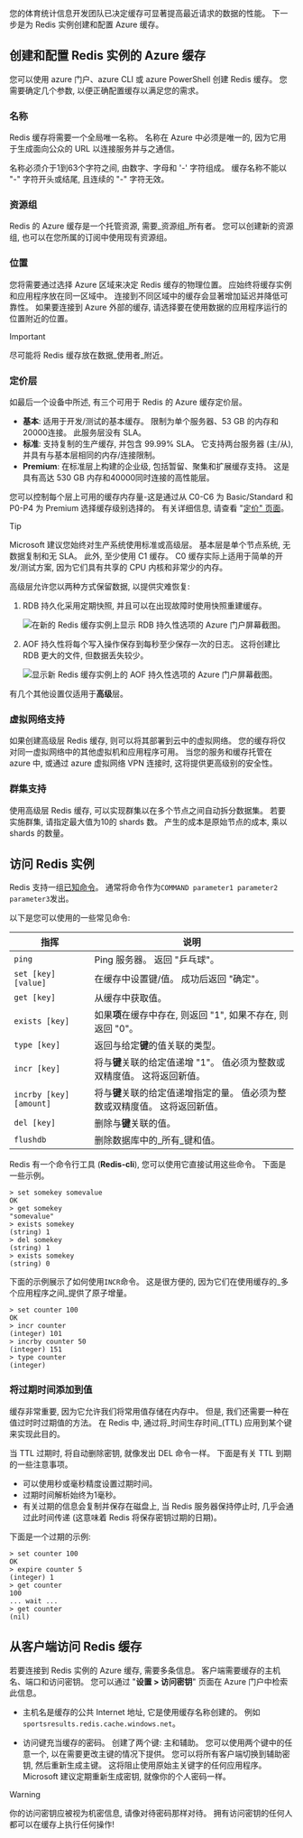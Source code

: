 您的体育统计信息开发团队已决定缓存可显著提高最近请求的数据的性能。 下一步是为 Redis 实例创建和配置 Azure 缓存。

## <a name="create-and-configure-the-azure-cache-for-redis-instance"></a>创建和配置 Redis 实例的 Azure 缓存

您可以使用 azure 门户、azure CLI 或 azure PowerShell 创建 Redis 缓存。 您需要确定几个参数, 以便正确配置缓存以满足您的需求。

### <a name="name"></a>名称

Redis 缓存将需要一个全局唯一名称。 名称在 Azure 中必须是唯一的, 因为它用于生成面向公众的 URL 以连接服务并与之通信。

名称必须介于1到63个字符之间, 由数字、字母和 '-' 字符组成。 缓存名称不能以 "-" 字符开头或结尾, 且连续的 "-" 字符无效。

### <a name="resource-group"></a>资源组

Redis 的 Azure 缓存是一个托管资源, 需要_资源组_所有者。 您可以创建新的资源组, 也可以在您所属的订阅中使用现有资源组。

### <a name="location"></a>位置

您将需要通过选择 Azure 区域来决定 Redis 缓存的物理位置。 应始终将缓存实例和应用程序放在同一区域中。 连接到不同区域中的缓存会显著增加延迟并降低可靠性。 如果要连接到 Azure 外部的缓存, 请选择要在使用数据的应用程序运行的位置附近的位置。

> [!IMPORTANT]
> 尽可能将 Redis 缓存放在数据_使用者_附近。

### <a name="pricing-tier"></a>定价层

如最后一个设备中所述, 有三个可用于 Redis 的 Azure 缓存定价层。

- **基本**: 适用于开发/测试的基本缓存。 限制为单个服务器、53 GB 的内存和20000连接。 此服务层没有 SLA。
- **标准**: 支持复制的生产缓存, 并包含 99.99% SLA。 它支持两台服务器 (主/从), 并具有与基本层相同的内存/连接限制。
- **Premium**: 在标准层上构建的企业级, 包括暂留、聚集和扩展缓存支持。 这是具有高达 530 GB 内存和40000同时连接的高性能层。

您可以控制每个层上可用的缓存内存量-这是通过从 C0-C6 为 Basic/Standard 和 P0-P4 为 Premium 选择缓存级别选择的。 有关详细信息, 请查看 "[定价" 页面](https://azure.microsoft.com/pricing/details/cache/)。

> [!TIP]
> Microsoft 建议您始终对生产系统使用标准或高级层。 基本层是单个节点系统, 无数据复制和无 SLA。 此外, 至少使用 C1 缓存。 C0 缓存实际上适用于简单的开发/测试方案, 因为它们具有共享的 CPU 内核和非常少的内存。

高级层允许您以两种方式保留数据, 以提供灾难恢复:

1. RDB 持久化采用定期快照, 并且可以在出现故障时使用快照重建缓存。

    ![在新的 Redis 缓存实例上显示 RDB 持久性选项的 Azure 门户屏幕截图。](../media/3-redis-persistence-1.png)

2. AOF 持久性将每个写入操作保存到每秒至少保存一次的日志。 这将创建比 RDB 更大的文件, 但数据丢失较少。

    ![显示新 Redis 缓存实例上的 AOF 持久性选项的 Azure 门户屏幕截图。](../media/3-redis-persistence-2.png)

有几个其他设置仅适用于**高级**层。

### <a name="virtual-network-support"></a>虚拟网络支持

如果创建高级层 Redis 缓存, 则可以将其部署到云中的虚拟网络。 您的缓存将仅对同一虚拟网络中的其他虚拟机和应用程序可用。 当您的服务和缓存托管在 azure 中, 或通过 azure 虚拟网络 VPN 连接时, 这将提供更高级别的安全性。

### <a name="clustering-support"></a>群集支持

使用高级层 Redis 缓存, 可以实现群集以在多个节点之间自动拆分数据集。 若要实施群集, 请指定最大值为10的 shards 数。 产生的成本是原始节点的成本, 乘以 shards 的数量。

## <a name="accessing-the-redis-instance"></a>访问 Redis 实例

Redis 支持一组[已知命令](https://redis.io/commands)。 通常将命令作为`COMMAND parameter1 parameter2 parameter3`发出。

以下是您可以使用的一些常见命令:

| 指挥 | 说明 |
|---------|-------------|
| `ping` | Ping 服务器。 返回 "乒乓球"。 |
| `set [key] [value]` | 在缓存中设置键/值。 成功后返回 "确定"。 |
| `get [key]` | 从缓存中获取值。 |
| `exists [key]` | 如果**项**在缓存中存在, 则返回 "1", 如果不存在, 则返回 "0"。 |
| `type [key]` | 返回与给定**键**的值关联的类型。 |
| `incr [key]` | 将与**键**关联的给定值递增 "1"。 值必须为整数或双精度值。 这将返回新值。 |
| `incrby [key] [amount]` | 将与**键**关联的给定值递增指定的量。 值必须为整数或双精度值。 这将返回新值。 |
| `del [key]` | 删除与**键**关联的值。 |
| `flushdb` | 删除数据库中的_所有_键和值。 |

Redis 有一个命令行工具 (**Redis-cli**), 您可以使用它直接试用这些命令。 下面是一些示例。

```output
> set somekey somevalue
OK
> get somekey
"somevalue"
> exists somekey
(string) 1
> del somekey
(string) 1
> exists somekey
(string) 0
```

下面的示例展示了如何使用`INCR`命令。 这是很方便的, 因为它们在使用缓存的_多个应用程序之间_提供了原子增量。

```output
> set counter 100
OK
> incr counter
(integer) 101
> incrby counter 50
(integer) 151
> type counter
(integer)
```

### <a name="adding-an-expiration-time-to-values"></a>将过期时间添加到值

缓存非常重要, 因为它允许我们将常用值存储在内存中。 但是, 我们还需要一种在值过时时过期值的方法。 在 Redis 中, 通过将_时间生存时间_(TTL) 应用到某个键来实现此目的。

当 TTL 过期时, 将自动删除密钥, 就像发出 DEL 命令一样。 下面是有关 TTL 到期的一些注意事项。

- 可以使用秒或毫秒精度设置过期时间。
- 过期时间解析始终为1毫秒。
- 有关过期的信息会复制并保存在磁盘上, 当 Redis 服务器保持停止时, 几乎会通过此时间传递 (这意味着 Redis 将保存密钥过期的日期)。

下面是一个过期的示例:

```output
> set counter 100
OK
> expire counter 5
(integer) 1
> get counter
100
... wait ...
> get counter
(nil)
```

## <a name="accessing-a-redis-cache-from-a-client"></a>从客户端访问 Redis 缓存

若要连接到 Redis 实例的 Azure 缓存, 需要多条信息。 客户端需要缓存的主机名、端口和访问密钥。 您可以通过 "**设置 > 访问密钥**" 页面在 Azure 门户中检索此信息。 

- 主机名是缓存的公共 Internet 地址, 它是使用缓存名称创建的。 例如`sportsresults.redis.cache.windows.net`。

- 访问键充当缓存的密码。 创建了两个键: 主和辅助。 您可以使用两个键中的任意一个, 以在需要更改主键的情况下提供。 您可以将所有客户端切换到辅助密钥, 然后重新生成主键。 这将阻止使用原始主关键字的任何应用程序。 Microsoft 建议定期重新生成密钥, 就像你的个人密码一样。

> [!WARNING]
> 你的访问密钥应被视为机密信息, 请像对待密码那样对待。 拥有访问密钥的任何人都可以在缓存上执行任何操作!
